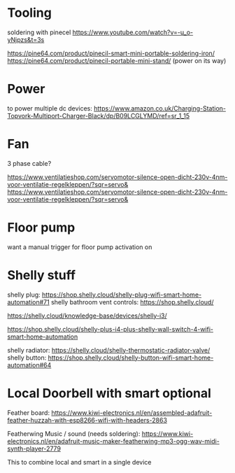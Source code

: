 
# Tooling
soldering with pinecel
https://www.youtube.com/watch?v=-u_o-yNjpzs&t=3s

https://pine64.com/product/pinecil-smart-mini-portable-soldering-iron/
https://pine64.com/product/pinecil-portable-mini-stand/
(power on its way)

# Power
to power multiple dc devices:
https://www.amazon.co.uk/Charging-Station-Topvork-Multiport-Charger-Black/dp/B09LCGLYMD/ref=sr_1_15

# Fan
3 phase cable?

https://www.ventilatieshop.com/servomotor-silence-open-dicht-230v-4nm-voor-ventilatie-regelkleppen/?sqr=servo&
https://www.ventilatieshop.com/servomotor-silence-open-dicht-230v-4nm-voor-ventilatie-regelkleppen/?sqr=servo&

# Floor pump
want a manual trigger for floor pump activation on

# Shelly stuff
shelly plug: https://shop.shelly.cloud/shelly-plug-wifi-smart-home-automation#71
shelly bathroom vent controls: https://shop.shelly.cloud/

https://shelly.cloud/knowledge-base/devices/shelly-i3/

https://shop.shelly.cloud/shelly-plus-i4-plus-shelly-wall-switch-4-wifi-smart-home-automation

shelly radiator: https://shelly.cloud/shelly-thermostatic-radiator-valve/
shelly button: https://shop.shelly.cloud/shelly-button-wifi-smart-home-automation#64

# Local Doorbell with smart optional
Feather board: 
https://www.kiwi-electronics.nl/en/assembled-adafruit-feather-huzzah-with-esp8266-wifi-with-headers-2863

Featherwing Music / sound (needs soldering): 
https://www.kiwi-electronics.nl/en/adafruit-music-maker-featherwing-mp3-ogg-wav-midi-synth-player-2779

This to combine local and smart in a single device